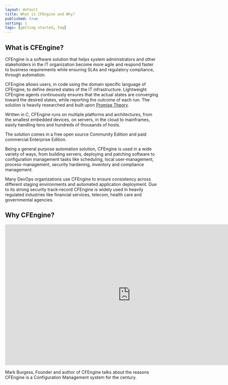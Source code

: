```yaml
---
layout: default
title: What is CFEngine and Why?
published: true
sorting: 1
tags: [getting started, faq]
---
```


## What is CFEngine?

CFEngine is a software solution that helps system administrators and other stakeholders in the IT organization become more agile and respond faster to business requirements while ensuring SLAs and regulatory compliance, through automation.

CFEngine allows users, in code using the domain specific language of CFEngine, to define desired states of the IT infrastructure. Lightweight CFEngine agents continuously ensures that the actual states are converging toward the desired states, while reporting the outcome of each run. The solution is heavily researched and built upon [Promise Theory](https://en.wikipedia.org/wiki/Promise_theory).

Written in C, CFEngine runs on multiple platforms and architectures, from the smallest embedded devices, on servers, in the cloud to mainframes, easily handling tens and hundreds of thousands of hosts.

The solution comes in a free open source Community Edition and paid commercial Enterprise Edition.

Being a general purpose automation solution, CFEngine is used in a wide variety of ways, from building servers, deploying and patching software to configuration management tasks like scheduling, local user-management, process-management, security hardening, inventory and compliance management.

Many DevOps organizations use CFEngine to ensure consistency across different staging environments and automated application deployment. Due to its strong security track-record CFEngine is widely used in heavily regulated industries like financial services, telecom, health care and governmental agencies.

## Why CFEngine?

<iframe width="821" height="462" src="https://www.youtube.com/embed/HLZ7EeqNdLs" frameborder="0" allow="accelerometer; autoplay; clipboard-write; encrypted-media; gyroscope; picture-in-picture" allowfullscreen></iframe>


Mark Burgess, Founder and author of CFEngine talks about the reasons CFEngine is a Configuration Management system for the century.

